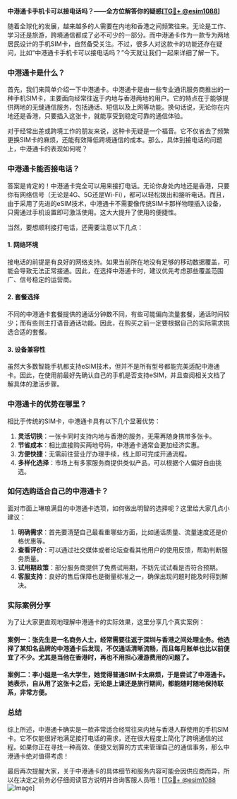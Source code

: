 **中港通卡手机卡可以接电话吗？——全方位解答你的疑惑[[TG💪+ @esim1088](https://t.me/s/esim1088)]**

随着全球化的发展，越来越多的人需要在内地和香港之间频繁往来。无论是工作、学习还是旅游，跨境通信都成了必不可少的一部分。而中港通卡作为一款专为两地居民设计的手机SIM卡，自然备受关注。不过，很多人对这款卡的功能还存在疑问，比如“中港通卡手机卡可以接电话吗？”今天就让我们一起来详细了解一下。

### 中港通卡是什么？

首先，我们来简单介绍一下中港通卡。中港通卡是由一些专业通讯服务商推出的一种手机SIM卡，主要面向经常往返于内地与香港两地的用户。它的特点在于能够提供两地的无缝通信服务，包括通话、短信以及上网等功能。换句话说，无论你在内地还是香港，只要插入这张卡，就能享受到稳定可靠的通信体验。

对于经常出差或跨境工作的朋友来说，这种卡无疑是一个福音。它不仅省去了频繁更换SIM卡的麻烦，还能有效降低跨境通信的成本。那么，具体到接电话的问题上，中港通卡的表现如何呢？

### 中港通卡能否接电话？

答案是肯定的！中港通卡完全可以用来接打电话。无论你身处内地还是香港，只要你有网络信号（无论是4G、5G还是Wi-Fi），都可以轻松拨出和接听电话。而且，由于采用了先进的eSIM技术，中港通卡不需要像传统SIM卡那样物理插入设备，只需通过手机设置即可激活使用。这大大提升了使用的便捷性。

当然，要想顺利接打电话，还需要注意以下几点：

#### 1. 网络环境
接电话的前提是有良好的网络支持。如果当前所在地没有足够的移动数据覆盖，可能会导致无法正常接通。因此，在选择中港通卡时，建议优先考虑那些覆盖范围广、信号稳定的运营商。

#### 2. 套餐选择
不同的中港通卡套餐提供的通话分钟数不同，有些可能偏向流量套餐，通话时间较少；而有些则主打语音通话功能。因此，在购买之前一定要根据自己的实际需求挑选合适的套餐。

#### 3. 设备兼容性
虽然大多数智能手机都支持eSIM技术，但并不是所有型号都能完美适配中港通卡。因此，在使用前最好先确认自己的手机是否支持eSIM，并且查阅相关文档了解具体的激活步骤。

### 中港通卡的优势在哪里？

相比于传统的SIM卡，中港通卡具有以下几个显著优势：

1. **灵活切换**：一张卡同时支持内地与香港的服务，无需再随身携带多张卡。
2. **节省成本**：相比直接购买两地号码，中港通卡通常会更加经济实惠。
3. **方便快捷**：无需前往营业厅办理手续，线上即可完成开通流程。
4. **多样化选择**：市场上有多家服务商提供类似产品，可以根据个人偏好自由挑选。

### 如何选购适合自己的中港通卡？

面对市面上琳琅满目的中港通卡选项，如何做出明智的选择呢？这里给大家几点小建议：

1. **明确需求**：首先要清楚自己最看重哪些方面，比如通话质量、流量速度还是价格优惠等。
2. **查看评价**：可以通过社交媒体或者论坛查看其他用户的使用反馈，帮助判断服务质量。
3. **试用期政策**：部分服务商提供了免费试用期，不妨先试试看是否符合预期。
4. **客服支持**：良好的售后保障也是衡量标准之一，确保出现问题时能及时得到解决。

### 实际案例分享

为了让大家更直观地理解中港通卡的实际效果，这里分享几个真实案例：

#### 案例一：张先生是一名商务人士，经常需要往返于深圳与香港之间处理业务。他选择了某知名品牌的中港通卡后发现，不仅通话清晰流畅，而且每月账单也比以前便宜了不少。尤其是当他在香港时，再也不用担心漫游费用的问题了。

#### 案例二：李小姐是一名大学生，她觉得普通SIM卡太麻烦，于是尝试了中港通卡。她表示，自从用了这张卡之后，无论是上课还是旅行期间，都能随时随地保持联系，非常方便。

### 总结

综上所述，中港通卡确实是一款非常适合经常往来内地与香港人群使用的手机SIM卡。它不仅能很好地满足接打电话的需求，还在很大程度上简化了跨境通信的过程。如果你正在寻找一种高效、便捷又划算的方式来管理自己的通信事务，那么中港通卡绝对值得考虑！

最后再次提醒大家，关于中港通卡的具体细节和服务内容可能会因供应商而异，所以在决定之前务必仔细阅读官方说明并咨询客服人员哦！[[TG💪+ @esim1088](https://t.me/s/esim1088) ![Image](https://i.postimg.cc/4NQfJmqS/Snipaste-2025-05-13-00-14-12.png)]